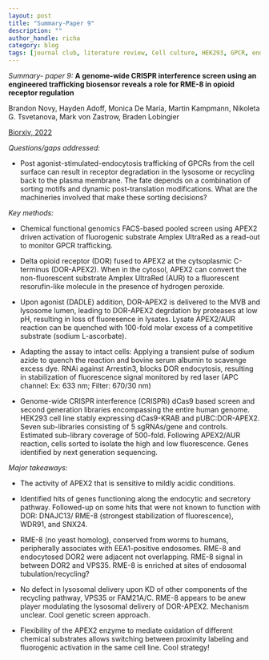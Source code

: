 ```yaml
---
layout: post
title: "Summary-Paper 9"
description: ""
author_handle: richa
category: blog
tags: [journal club, literature review, Cell culture, HEK293, GPCR, endocytosis, APEX2, peroxidase, Amplex UltraRed, resorufin, sodium L-ascorbate, Delta opioid receptor (DOR), Arrestin3, CRISPRi, dCas9, FACS, CPNE1, GAPVD1, SNX24, DNAJC13, RME-8, WDR91,VPS35, FAM21A/C]
---
```

*Summary- paper 9:*
 **A genome-wide CRISPR interference screen using an engineered trafficking biosensor reveals a role for RME-8 in opioid receptor regulation**

Brandon Novy, Hayden Adoff, Monica De Maria, Martin Kampmann, Nikoleta G. Tsvetanova, Mark von Zastrow, Braden Lobingier

[Biorxiv, 2022](https://www.biorxiv.org/content/10.1101/2022.10.11.511646v1.full#F1)

*Questions/gaps addressed:* 

- Post agonist-stimulated-endocytosis trafficking of GPCRs from the cell surface can result in receptor degradation in the lysosome or recycling back to the plasma membrane. The fate depends on a combination of sorting motifs and dynamic post-translation modifications. What are the machineries involved that make these sorting decisions?
 
*Key methods:* 

- Chemical functional genomics FACS-based pooled screen using APEX2 driven activation of fluorogenic substrate Amplex UltraRed as a read-out to monitor GPCR trafficking.

- Delta opioid receptor (DOR) fused to APEX2 at the cytsoplasmic C-terminus (DOR-APEX2). When in the cytosol, APEX2 can convert the non-fluorescent substrate Amplex UltraRed (AUR) to a fluorescent resorufin-like molecule in the presence of hydrogen peroxide. 

- Upon agonist (DADLE) addition, DOR-APEX2 is delivered to the MVB and lysosome lumen, leading to DOR-APEX2 degrdation by proteases at low pH, resulting in loss of fluoresence in lysates. Lysate APEX2/AUR reaction can be quenched with 100-fold molar excess of a competitive substrate (sodium L-ascorbate). 

- Adapting the assay to intact cells: Applying a transient pulse of sodium azide to quench the reaction and bovine serum albumin to scavenge excess dye. RNAi against Arrestin3, blocks DOR endocytosis, resulting in stabilization of fluorescence signal monitored by red laser (APC channel: Ex: 633 nm; Filter: 670/30 nm)

- Genome-wide CRISPR interference (CRISPRi) dCas9 based screen and second generation libraries encompassing the entire human genome. HEK293 cell line stably expressing  dCas9-KRAB and pUBC:DOR-APEX2. Seven sub-libraries consisting of 5 sgRNAs/gene and controls. Estimated sub-library coverage of 500-fold. Following APEX2/AUR reaction, cells sorted to isolate the high and low fluorescence. Genes identified by next generation sequencing.

*Major takeaways:*

- The activity of APEX2 that is sensitive to mildly acidic conditions. 

- Identified hits of genes functioning along the endocytic and secretory pathway. Followed-up on some hits that were not known to function with DOR: DNAJC13/ RME-8 (strongest stabilization of fluorescence), WDR91, and SNX24. 

- RME-8 (no yeast homolog), conserved from worms to humans, peripherally associates with EEA1-positive endosomes. RME-8 and endocytosed DOR2 were adjacent not overlapping. RME-8 signal in between DOR2 and VPS35. RME-8 is enriched at sites of endosomal tubulation/recycling?

- No defect in lysosomal delivery upon KD of other components of the recycling pathway, VPS35 or FAM21A/C. RME-8 appears to be  anew player modulating the lysosomal delivery of DOR-APEX2. Mechanism unclear. Cool genetic screen approach.

- Flexibility of the APEX2 enzyme to mediate oxidation of different chemical substrates allows switching between proximity labeling and fluorogenic activation in the same cell line. Cool strategy!




